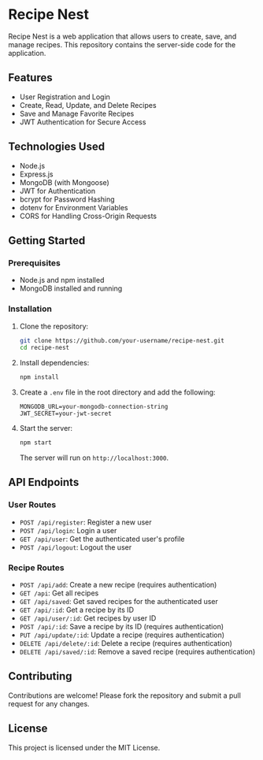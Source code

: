 # Recipe Nest

Recipe Nest is a web application that allows users to create, save, and manage recipes. This repository contains the server-side code for the application.

## Features

- User Registration and Login
- Create, Read, Update, and Delete Recipes
- Save and Manage Favorite Recipes
- JWT Authentication for Secure Access

## Technologies Used

- Node.js
- Express.js
- MongoDB (with Mongoose)
- JWT for Authentication
- bcrypt for Password Hashing
- dotenv for Environment Variables
- CORS for Handling Cross-Origin Requests

## Getting Started

### Prerequisites

- Node.js and npm installed
- MongoDB installed and running

### Installation

1. Clone the repository:

    ```bash
    git clone https://github.com/your-username/recipe-nest.git
    cd recipe-nest
    ```

2. Install dependencies:

    ```bash
    npm install
    ```

3. Create a `.env` file in the root directory and add the following:

    ```env
    MONGODB_URL=your-mongodb-connection-string
    JWT_SECRET=your-jwt-secret
    ```

4. Start the server:

    ```bash
    npm start
    ```

    The server will run on `http://localhost:3000`.

## API Endpoints

### User Routes

- `POST /api/register`: Register a new user
- `POST /api/login`: Login a user
- `GET /api/user`: Get the authenticated user's profile
- `POST /api/logout`: Logout the user

### Recipe Routes

- `POST /api/add`: Create a new recipe (requires authentication)
- `GET /api`: Get all recipes
- `GET /api/saved`: Get saved recipes for the authenticated user
- `GET /api/:id`: Get a recipe by its ID
- `GET /api/user/:id`: Get recipes by user ID
- `POST /api/:id`: Save a recipe by its ID (requires authentication)
- `PUT /api/update/:id`: Update a recipe (requires authentication)
- `DELETE /api/delete/:id`: Delete a recipe (requires authentication)
- `DELETE /api/saved/:id`: Remove a saved recipe (requires authentication)

## Contributing

Contributions are welcome! Please fork the repository and submit a pull request for any changes.

## License

This project is licensed under the MIT License.
